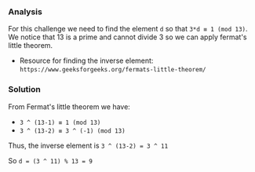 ### Analysis
For this challenge we need to find the element `d` so that `3*d ≡ 1 (mod 13)`. We notice that 13 is a prime and cannot divide 3 so we can apply fermat's little theorem.

* Resource for finding the inverse element: `https://www.geeksforgeeks.org/fermats-little-theorem/`
### Solution
From Fermat's little theorem we have:
* `3 ^ (13-1) ≡ 1 (mod 13)`
* `3 ^ (13-2) ≡ 3 ^ (-1) (mod 13)`

Thus, the inverse element is `3 ^ (13-2) = 3 ^ 11`

So `d = (3 ^ 11) % 13 = 9`
